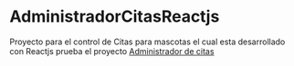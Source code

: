 # AdministradorCitasReactjs
Proyecto para el control de Citas para mascotas el cual esta desarrollado con Reactjs
prueba el proyecto [Administrador de citas](https://fabrica-soft-mty.github.io/AdministradorCitasReactjs/)
